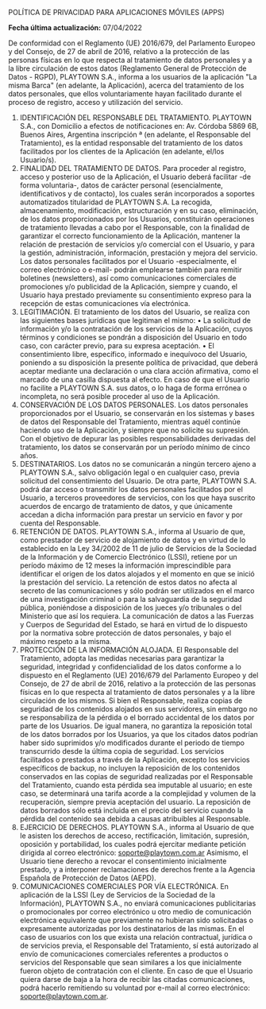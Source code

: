 POLÍTICA DE PRIVACIDAD PARA APLICACIONES MÓVILES (APPS)

**Fecha última actualización:** 07/04/2022

De conformidad con el Reglamento (UE) 2016/679, del Parlamento Europeo y del Consejo, de 27 de abril de 2016, relativo a
la protección de las personas físicas en lo que respecta al tratamiento de datos personales y a la libre circulación de estos
datos (Reglamento General de Protección de Datos - RGPD), PLAYTOWN S.A., informa a los usuarios de la
aplicación "La misma Barca" (en adelante, la Aplicación), acerca del tratamiento de los datos personales, que ellos
voluntariamente hayan facilitado durante el proceso de registro, acceso y utilización del servicio.
1. IDENTIFICACIÓN DEL RESPONSABLE DEL TRATAMIENTO.
PLAYTOWN S.A., con Domicilio a efectos de notificaciones en:
Av. Córdoba 5869 6B, Buenos Aires, Argentina inscripción ª (en adelante, el Responsable del Tratamiento), es la entidad
responsable del tratamiento de los datos facilitados por los clientes de la Aplicación (en adelante, el/los Usuario/s).
2. FINALIDAD DEL TRATAMIENTO DE DATOS.
Para proceder al registro, acceso y posterior uso de la Aplicación, el Usuario deberá facilitar -de forma voluntaria-, datos de
carácter personal (esencialmente, identificativos y de contacto), los cuales serán incorporados a soportes automatizados
titularidad de PLAYTOWN S.A.
La recogida, almacenamiento, modificación, estructuración y en su caso, eliminación, de los datos proporcionados por los
Usuarios, constituirán operaciones de tratamiento llevadas a cabo por el Responsable, con la finalidad de garantizar el
correcto funcionamiento de la Aplicación, mantener la relación de prestación de servicios y/o comercial con el Usuario, y
para la gestión, administración, información, prestación y mejora del servicio.
Los datos personales facilitados por el Usuario -especialmente, el correo electrónico o e-mail- podrán emplearse también
para remitir boletines (newsletters), así como comunicaciones comerciales de promociones y/o publicidad de la Aplicación,
siempre y cuando, el Usuario haya prestado previamente su consentimiento expreso para la recepción de estas
comunicaciones vía electrónica. 
3. LEGITIMACIÓN.
El tratamiento de los datos del Usuario, se realiza con las siguientes bases jurídicas que legitiman el mismo:
• La solicitud de información y/o la contratación de los servicios de la Aplicación, cuyos términos y condiciones se
pondrán a disposición del Usuario en todo caso, con carácter previo, para su expresa aceptación.
• El consentimiento libre, específico, informado e inequívoco del Usuario, poniendo a su disposición la presente política
de privacidad, que deberá aceptar mediante una declaración o una clara acción afirmativa, como el marcado de una
casilla dispuesta al efecto.
En caso de que el Usuario no facilite a PLAYTOWN S.A. sus datos, o lo haga de forma errónea o incompleta, no será posible
proceder al uso de la Aplicación.
4. CONSERVACIÓN DE LOS DATOS PERSONALES.
Los datos personales proporcionados por el Usuario, se conservarán en los sistemas y bases de datos del Responsable del
Tratamiento, mientras aquél continúe haciendo uso de la Aplicación, y siempre que no solicite su supresión.
Con el objetivo de depurar las posibles responsabilidades derivadas del tratamiento, los datos se conservarán por un período
mínimo de cinco años.
5. DESTINATARIOS.
Los datos no se comunicarán a ningún tercero ajeno a PLAYTOWN S.A., salvo obligación legal o en cualquier caso, previa
solicitud del consentimiento del Usuario.
De otra parte, PLAYTOWN S.A. podrá dar acceso o transmitir los datos personales facilitados por el Usuario, a terceros
proveedores de servicios, con los que haya suscrito acuerdos de encargo de tratamiento de datos, y que únicamente accedan
a dicha información para prestar un servicio en favor y por cuenta del Responsable. 
6. RETENCIÓN DE DATOS.
PLAYTOWN S.A., informa al Usuario de que, como prestador de servicio de alojamiento de datos y en virtud de lo
establecido en la Ley 34/2002 de 11 de julio de Servicios de la Sociedad de la Información y de Comercio Electrónico (LSSI),
retiene por un período máximo de 12 meses la información imprescindible para identificar el origen de los datos alojados y el
momento en que se inició la prestación del servicio.
La retención de estos datos no afecta al secreto de las comunicaciones y sólo podrán ser utilizados en el marco de una
investigación criminal o para la salvaguardia de la seguridad pública, poniéndose a disposición de los jueces y/o tribunales o
del Ministerio que así los requiera.
La comunicación de datos a las Fuerzas y Cuerpos de Seguridad del Estado, se hará en virtud de lo dispuesto por la normativa
sobre protección de datos personales, y bajo el máximo respeto a la misma.
7. PROTECCIÓN DE LA INFORMACIÓN ALOJADA.
El Responsable del Tratamiento, adopta las medidas necesarias para garantizar la seguridad, integridad y confidencialidad de
los datos conforme a lo dispuesto en el Reglamento (UE) 2016/679 del Parlamento Europeo y del Consejo, de 27 de abril de
2016, relativo a la protección de las personas físicas en lo que respecta al tratamiento de datos personales y a la libre
circulación de los mismos.
Si bien el Responsable, realiza copias de seguridad de los contenidos alojados en sus servidores, sin embargo no se
responsabiliza de la pérdida o el borrado accidental de los datos por parte de los Usuarios. De igual manera, no garantiza la
reposición total de los datos borrados por los Usuarios, ya que los citados datos podrían haber sido suprimidos y/o
modificados durante el periodo de tiempo transcurrido desde la última copia de seguridad.
Los servicios facilitados o prestados a través de la Aplicación, excepto los servicios específicos de backup, no incluyen la
reposición de los contenidos conservados en las copias de seguridad realizadas por el Responsable del Tratamiento, cuando
esta pérdida sea imputable al usuario; en este caso, se determinará una tarifa acorde a la complejidad y volumen de la
recuperación, siempre previa aceptación del usuario. La reposición de datos borrados sólo está incluida en el precio del
servicio cuando la pérdida del contenido sea debida a causas atribuibles al Responsable.
8. EJERCICIO DE DERECHOS.
PLAYTOWN S.A., informa al Usuario de que le asisten los derechos de acceso, rectificación, limitación, supresión, oposición
y portabilidad, los cuales podrá ejercitar mediante petición dirigida al correo electrónico: soporte@playtown.com.ar
Asimismo, el Usuario tiene derecho a revocar el consentimiento inicialmente prestado, y a interponer reclamaciones de
derechos frente a la Agencia Española de Protección de Datos (AEPD). 
9. COMUNICACIONES COMERCIALES POR VÍA ELECTRÓNICA.
En aplicación de la LSSI (Ley de Servicios de la Sociedad de la Información), PLAYTOWN S.A., no enviará comunicaciones
publicitarias o promocionales por correo electrónico u otro medio de comunicación electrónica equivalente que previamente
no hubieran sido solicitadas o expresamente autorizadas por los destinatarios de las mismas.
En el caso de usuarios con los que exista una relación contractual, jurídica o de servicios previa, el Responsable del
Tratamiento, sí está autorizado al envío de comunicaciones comerciales referentes a productos o servicios del Responsable
que sean similares a los que inicialmente fueron objeto de contratación con el cliente.
En caso de que el Usuario quiera darse de baja a la hora de recibir las citadas comunicaciones, podrá hacerlo remitiendo su
voluntad por e-mail al correo electrónico: soporte@playtown.com.ar. 
